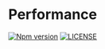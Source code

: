 # Performance

[![Npm version](https://badge.fury.io/js/@sirian%2Fperf.svg)](https://www.npmjs.com/package/@sirian/performance)
[![LICENSE](https://img.shields.io/badge/License-MIT-yellow.svg)](https://opensource.org/licenses/MIT)



